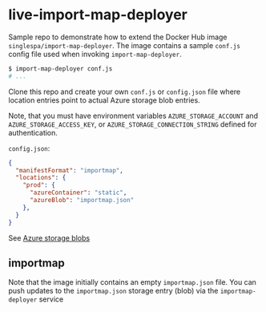 # live-import-map-deployer

Sample repo to demonstrate how to extend the Docker Hub image `singlespa/import-map-deployer`.
The image contains a sample `conf.js` config file used when invoking `import-map-deployer`.

```sh
$ import-map-deployer conf.js
# ...
```

Clone this repo and create your own `conf.js` or `config.json` file where location entries point to actual Azure storage blob entries.

Note, that you must have environment variables `AZURE_STORAGE_ACCOUNT` and `AZURE_STORAGE_ACCESS_KEY`, or `AZURE_STORAGE_CONNECTION_STRING` defined for authentication.

`config.json`:

```json
{
  "manifestFormat": "importmap",
  "locations": {
    "prod": {
      "azureContainer": "static",
      "azureBlob": "importmap.json"
    },
  }
}
```

See [Azure storage blobs](https://docs.microsoft.com/en-us/azure/storage/blobs/storage-blobs-introduction)

## importmap

Note that the image initially contains an empty `importmap.json` file.
You can push updates to the `importmap.json` storage entry (blob) via the `importmap-deployer` service
